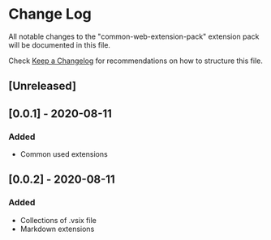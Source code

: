 # Change Log

All notable changes to the "common-web-extension-pack" extension pack will be documented in this file.

Check [Keep a Changelog](http://keepachangelog.com/) for recommendations on how to structure this file.

## [Unreleased]

## [0.0.1] - 2020-08-11

### Added

- Common used extensions

## [0.0.2] - 2020-08-11

### Added

- Collections of .vsix file
- Markdown extensions
